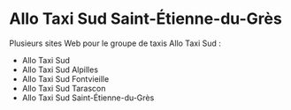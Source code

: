 # Allo Taxi Sud Saint-Étienne-du-Grès

Plusieurs sites Web pour le groupe de taxis Allo Taxi Sud :

- Allo Taxi Sud
- Allo Taxi Sud Alpilles
- Allo Taxi Sud Fontvieille
- Allo Taxi Sud Tarascon
- Allo Taxi Sud Saint-Étienne-du-Grès
